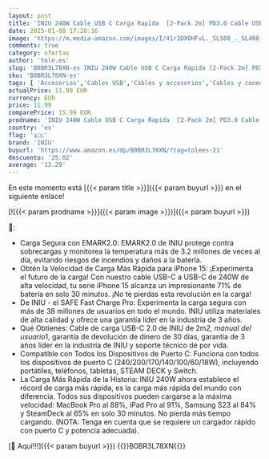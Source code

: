 ```yaml
---
layout: post
title: 'INIU 240W Cable USB C Carga Rapida  [2-Pack 2m] PD3.0 Cable USB C a USB C  Nylon Cable Carga Rapida Tipo C para iPhone 16 15 Pro max  MacBook iPad  Note20  Pixel 7  Dell Laptop Steam Deck  Samsung ecc'
date: 2025-01-08 17:20:16
image: 'https://m.media-amazon.com/images/I/41r3DXOHFvL._SL500_._SL400_.jpg'
comments: true
category: ofertas
author: 'tole.es'
slug: 'B0BR3L78XN-es INIU 240W Cable USB C Carga Rapida [2-Pack 2m] PD3.0 Cable...'
sku: 'B0BR3L78XN-es'
tags: [ 'Accesorios','Cables USB','Cables y accesorios','Cables y conectores','Informática','iniu','ipad','iphone','🇪🇸', ]
actualPrice: 11.99 EUR
currency: EUR
price: 11.99
comparePrice: 15.99 EUR
prodname: 'INIU 240W Cable USB C Carga Rapida  [2-Pack 2m] PD3.0 Cable USB C a USB C  Nylon Cable Carga Rapida Tipo C para iPhone 16 15 Pro max  MacBook iPad  Note20  Pixel 7  Dell Laptop Steam Deck  Samsung ecc'
country: 'es'
flag: '🇪🇸'
brand: 'INIU'
buyurl: 'https://www.amazon.es/dp/B0BR3L78XN/?tag=tolees-21'
descuento: '25.02'
average: '13.29'
---
```


En este momento está [{{< param title >}}]({{< param buyurl >}}) en el siguiente enlace!

[![{{< param prodname >}}]({{< param image >}})]({{< param buyurl >}})

🔎:

- Carga Segura con EMARK2.0: EMARK2.0 de INIU protege contra sobrecargas y monitorea la temperatura más de 3.2 millones de veces al día, evitando riesgos de incendios y daños a la batería.
- Obtén la Velocidad de Carga Más Rápida para iPhone 15: ¡Experimenta el futuro de la carga! Con nuestro cable USB-C a USB-C de 240W de alta velocidad, tu serie iPhone 15 alcanza un impresionante 71% de batería en solo 30 minutos. ¡No te pierdas esta revolución en la carga!
- De INIU - el SAFE Fast Charge Pro: Experimenta la carga segura con más de 38 millones de usuarios en todo el mundo. INIU utiliza materiales de alta calidad y ofrece una garantía líder en la industria de 3 años.
- Qué Obtienes: Cable de carga USB-C 2.0 de INIU de 2m*2, manual del usuario*1, garantía de devolución de dinero de 30 días, garantía de 3 años líder en la industria de INIU y soporte técnico de por vida.
- Compatible con Todos los Dispositivos de Puerto C: Funciona con todos los dispositivos de puerto C (240/200/170/140/100/60/18W), incluyendo portátiles, teléfonos, tabletas, STEAM DECK y Switch.
- La Carga Más Rápida de la Historia: INIU 240W ahora establece el récord de carga más rápida, es la carga más rápida del mundo con diferencia. Todos sus dispositivos pueden cargarse a la máxima velocidad: MacBook Pro al 88%, iPad Pro al 91%, Samsung S23 al 84% y SteamDeck al 65% en solo 30 minutos. No pierda más tiempo cargando. (NOTA: Tenga en cuenta que se requiere un cargador rápido con puerto C y potencia adecuada).

[🛒 Aquí!!!]({{< param buyurl >}})
{{<world>}}B0BR3L78XN{{</world>}}
